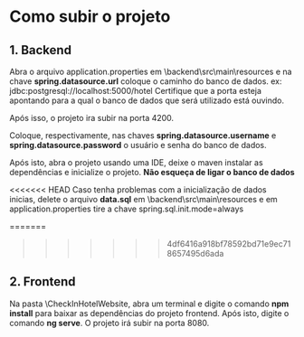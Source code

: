 # Como subir o projeto

## 1. Backend
Abra o arquivo application.properties em \backend\src\main\resources e na chave
**spring.datasource.url** coloque o caminho do banco de dados. ex: jdbc:postgresql://localhost:5000/hotel
Certifique que a porta esteja apontando para a qual o banco de dados que será utilizado está ouvindo.

Após isso, o projeto ira subir na porta 4200.

Coloque, respectivamente, nas chaves **spring.datasource.username** e
**spring.datasource.password**
o usuário e senha do banco de dados.

Após isto, abra o projeto usando uma IDE, deixe o maven instalar as dependências e inicialize o projeto. **Não esqueça de ligar o banco de dados**

<<<<<<< HEAD
Caso tenha problemas com a inicialização de dados inicias, delete o arquivo **data.sql** em \backend\src\main\resources
e em application.properties tire a chave spring.sql.init.mode=always


=======
>>>>>>> 4df6416a918bf78592bd71e9ec718657495d6ada
## 2. Frontend
Na pasta \CheckInHotelWebsite, abra um terminal e digite o comando **npm install** para baixar as dependências do projeto frontend. Após isto,
digite o comando **ng serve**. O projeto irá subir na porta 8080.